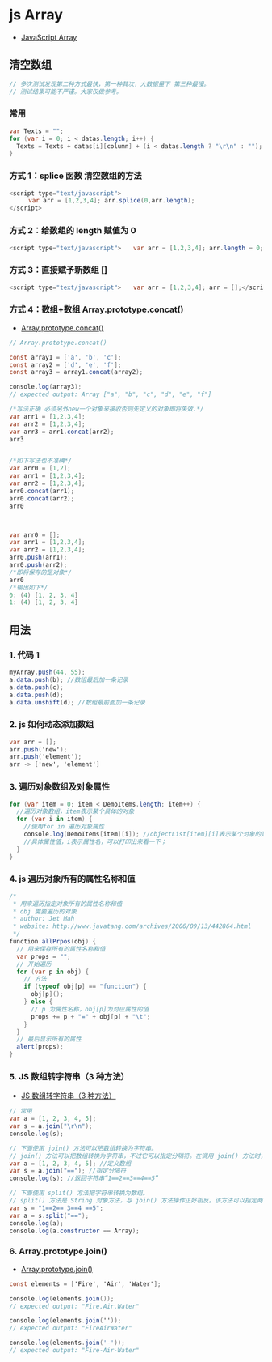 # js Array

- [JavaScript Array](http://www.w3school.com.cn/jsref/jsref_obj_array.asp)

## 清空数组

```c#
// 多次测试发现第二种方式最快，第一种其次，大数据量下 第三种最慢。
// 测试结果可能不严谨。大家仅做参考。
```

### 常用

```c#
var Texts = "";
for (var i = 0; i < datas.length; i++) {
  Texts = Texts + datas[i][column] + (i < datas.length ? "\r\n" : "");
}
```

### 方式 1：splice 函数 清空数组的方法

```c#
<script type="text/javascript">
  　　var arr = [1,2,3,4]; arr.splice(0,arr.length);
</script>
```

### 方式 2：给数组的 length 赋值为 0

```c#
<script type="text/javascript">　　var arr = [1,2,3,4]; arr.length = 0;</script>
```

### 方式 3：直接赋予新数组 []

```c#
<script type="text/javascript">　　var arr = [1,2,3,4]; arr = [];</script>
```

### 方式 4：数组+数组 Array.prototype.concat()

- [Array.prototype.concat()](https://developer.mozilla.org/zh-CN/docs/Web/JavaScript/Reference/Global_Objects/Array/concat)

```C#
// Array.prototype.concat()

const array1 = ['a', 'b', 'c'];
const array2 = ['d', 'e', 'f'];
const array3 = array1.concat(array2);

console.log(array3);
// expected output: Array ["a", "b", "c", "d", "e", "f"]

/*写法正确 必须另外new一个对象来接收否则先定义的对象即将失效.*/
var arr1 = [1,2,3,4];
var arr2 = [1,2,3,4];
var arr3 = arr1.concat(arr2);
arr3


/*如下写法也不准确*/
var arr0 = [1,2];
var arr1 = [1,2,3,4];
var arr2 = [1,2,3,4];
arr0.concat(arr1);
arr0.concat(arr2);
arr0



var arr0 = [];
var arr1 = [1,2,3,4];
var arr2 = [1,2,3,4];
arr0.push(arr1);
arr0.push(arr2);
/*即将保存的是对象*/
arr0
/*输出如下*/
0: (4) [1, 2, 3, 4]
1: (4) [1, 2, 3, 4]
```

## 用法

### 1. 代码 1

```c#
myArray.push(44, 55);
a.data.push(b); //数组最后加一条记录
a.data.push(c);
a.data.push(d);
a.data.unshift(d); //数组最前面加一条记录
```

### 2. js 如何动态添加数组

```c#
var arr = [];
arr.push('new');
arr.push('element');
arr -> ['new', 'element']
```

### 3. 遍历对象数组及对象属性

```c#
for (var item = 0; item < DemoItems.length; item++) {
  //遍历对象数组，item表示某个具体的对象
  for (var i in item) {
    //使用for in 遍历对象属性
    console.log(DemoItems[item][i]); //objectList[item][i]表示某个对象的某个
    //具体属性值，i表示属性名，可以打印出来看一下；
  }
}
```

### 4. js 遍历对象所有的属性名称和值

```c#
/*
 * 用来遍历指定对象所有的属性名称和值
 * obj 需要遍历的对象
 * author: Jet Mah
 * website: http://www.javatang.com/archives/2006/09/13/442864.html
 */
function allPrpos(obj) {
  // 用来保存所有的属性名称和值
  var props = "";
  // 开始遍历
  for (var p in obj) {
    // 方法
    if (typeof obj[p] == "function") {
      obj[p]();
    } else {
      // p 为属性名称，obj[p]为对应属性的值
      props += p + "=" + obj[p] + "\t";
    }
  }
  // 最后显示所有的属性
  alert(props);
}
```

### 5. JS 数组转字符串（3 种方法）

- [JS 数组转字符串（3 种方法）](http://c.biancheng.net/view/5673.html)

```c#
// 常用
var a = [1, 2, 3, 4, 5];
var s = a.join("\r\n");
console.log(s);

// 下面使用 join() 方法可以把数组转换为字符串。
// join() 方法可以把数组转换为字符串，不过它可以指定分隔符。在调用 join() 方法时，可以传递一个参数作为分隔符来连接每个元素。如果省略参数，默认使用逗号作为分隔符，这时与 toString() 方法转换操作效果相同。
var a = [1, 2, 3, 4, 5]; //定义数组
var s = a.join("=="); //指定分隔符
console.log(s); //返回字符串“1==2==3==4==5”

// 下面使用 split() 方法把字符串转换为数组。
// split() 方法是 String 对象方法，与 join() 方法操作正好相反。该方法可以指定两个参数，第 1 个参数为分隔符，指定从哪儿进行分隔的标记；第 2 个参数指定要返回数组的长度。
var s = "1==2== 3==4 ==5";
var a = s.split("==");
console.log(a);
console.log(a.constructor == Array);
```

### 6. Array.prototype.join()

- [Array.prototype.join()](https://developer.mozilla.org/zh-CN/docs/Web/JavaScript/Reference/Global_Objects/Array/join)

```c#
const elements = ['Fire', 'Air', 'Water'];

console.log(elements.join());
// expected output: "Fire,Air,Water"

console.log(elements.join(''));
// expected output: "FireAirWater"

console.log(elements.join('-'));
// expected output: "Fire-Air-Water"

```
